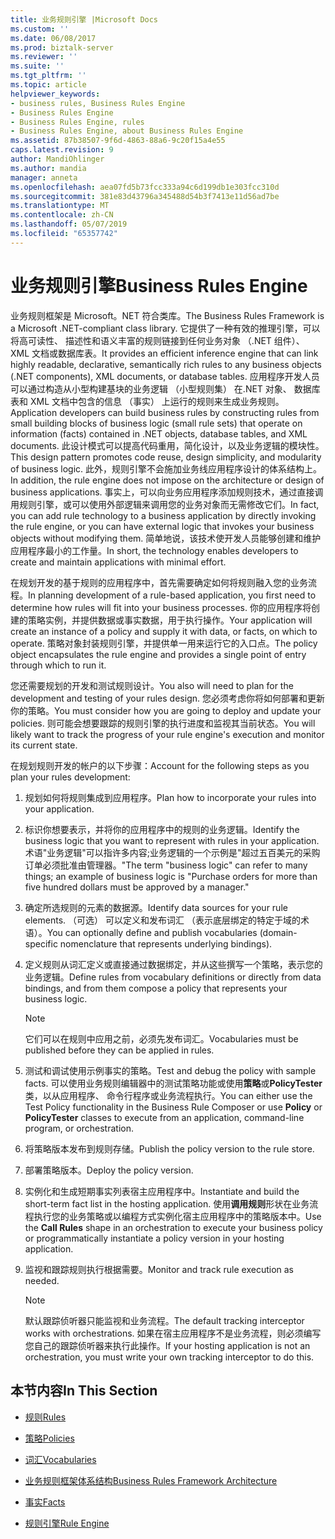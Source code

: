 ```yaml
---
title: 业务规则引擎 |Microsoft Docs
ms.custom: ''
ms.date: 06/08/2017
ms.prod: biztalk-server
ms.reviewer: ''
ms.suite: ''
ms.tgt_pltfrm: ''
ms.topic: article
helpviewer_keywords:
- business rules, Business Rules Engine
- Business Rules Engine
- Business Rules Engine, rules
- Business Rules Engine, about Business Rules Engine
ms.assetid: 87b38507-9f6d-4863-88a6-9c20f15a4e55
caps.latest.revision: 9
author: MandiOhlinger
ms.author: mandia
manager: anneta
ms.openlocfilehash: aea07fd5b73fcc333a94c6d199db1e303fcc310d
ms.sourcegitcommit: 381e83d43796a345488d54b3f7413e11d56ad7be
ms.translationtype: MT
ms.contentlocale: zh-CN
ms.lasthandoff: 05/07/2019
ms.locfileid: "65357742"
---
```

# <a name="business-rules-engine"></a><span data-ttu-id="379f1-102">业务规则引擎</span><span class="sxs-lookup"><span data-stu-id="379f1-102">Business Rules Engine</span></span>
<span data-ttu-id="379f1-103">业务规则框架是 Microsoft。NET 符合类库。</span><span class="sxs-lookup"><span data-stu-id="379f1-103">The Business Rules Framework is a Microsoft .NET-compliant class library.</span></span> <span data-ttu-id="379f1-104">它提供了一种有效的推理引擎，可以将高可读性、 描述性和语义丰富的规则链接到任何业务对象 （.NET 组件）、 XML 文档或数据库表。</span><span class="sxs-lookup"><span data-stu-id="379f1-104">It provides an efficient inference engine that can link highly readable, declarative, semantically rich rules to any business objects (.NET components), XML documents, or database tables.</span></span> <span data-ttu-id="379f1-105">应用程序开发人员可以通过构造从小型构建基块的业务逻辑 （小型规则集） 在.NET 对象、 数据库表和 XML 文档中包含的信息 （事实） 上运行的规则来生成业务规则。</span><span class="sxs-lookup"><span data-stu-id="379f1-105">Application developers can build business rules by constructing rules from small building blocks of business logic (small rule sets) that operate on information (facts) contained in .NET objects, database tables, and XML documents.</span></span> <span data-ttu-id="379f1-106">此设计模式可以提高代码重用，简化设计，以及业务逻辑的模块性。</span><span class="sxs-lookup"><span data-stu-id="379f1-106">This design pattern promotes code reuse, design simplicity, and modularity of business logic.</span></span> <span data-ttu-id="379f1-107">此外，规则引擎不会施加业务线应用程序设计的体系结构上。</span><span class="sxs-lookup"><span data-stu-id="379f1-107">In addition, the rule engine does not impose on the architecture or design of business applications.</span></span> <span data-ttu-id="379f1-108">事实上，可以向业务应用程序添加规则技术，通过直接调用规则引擎，或可以使用外部逻辑来调用您的业务对象而无需修改它们。</span><span class="sxs-lookup"><span data-stu-id="379f1-108">In fact, you can add rule technology to a business application by directly invoking the rule engine, or you can have external logic that invokes your business objects without modifying them.</span></span> <span data-ttu-id="379f1-109">简单地说，该技术使开发人员能够创建和维护应用程序最小的工作量。</span><span class="sxs-lookup"><span data-stu-id="379f1-109">In short, the technology enables developers to create and maintain applications with minimal effort.</span></span>  
  
 <span data-ttu-id="379f1-110">在规划开发的基于规则的应用程序中，首先需要确定如何将规则融入您的业务流程。</span><span class="sxs-lookup"><span data-stu-id="379f1-110">In planning development of a rule-based application, you first need to determine how rules will fit into your business processes.</span></span> <span data-ttu-id="379f1-111">你的应用程序将创建的策略实例，并提供数据或事实数据，用于执行操作。</span><span class="sxs-lookup"><span data-stu-id="379f1-111">Your application will create an instance of a policy and supply it with data, or facts, on which to operate.</span></span> <span data-ttu-id="379f1-112">策略对象封装规则引擎，并提供单一用来运行它的入口点。</span><span class="sxs-lookup"><span data-stu-id="379f1-112">The policy object encapsulates the rule engine and provides a single point of entry through which to run it.</span></span>  
  
 <span data-ttu-id="379f1-113">您还需要规划的开发和测试规则设计。</span><span class="sxs-lookup"><span data-stu-id="379f1-113">You also will need to plan for the development and testing of your rules design.</span></span> <span data-ttu-id="379f1-114">您必须考虑你将如何部署和更新你的策略。</span><span class="sxs-lookup"><span data-stu-id="379f1-114">You must consider how you are going to deploy and update your policies.</span></span> <span data-ttu-id="379f1-115">则可能会想要跟踪的规则引擎的执行进度和监视其当前状态。</span><span class="sxs-lookup"><span data-stu-id="379f1-115">You will likely want to track the progress of your rule engine's execution and monitor its current state.</span></span>  
  
 <span data-ttu-id="379f1-116">在规划规则开发的帐户的以下步骤：</span><span class="sxs-lookup"><span data-stu-id="379f1-116">Account for the following steps as you plan your rules development:</span></span>  
  
1.  <span data-ttu-id="379f1-117">规划如何将规则集成到应用程序。</span><span class="sxs-lookup"><span data-stu-id="379f1-117">Plan how to incorporate your rules into your application.</span></span>  
  
2.  <span data-ttu-id="379f1-118">标识你想要表示，并将你的应用程序中的规则的业务逻辑。</span><span class="sxs-lookup"><span data-stu-id="379f1-118">Identify the business logic that you want to represent with rules in your application.</span></span> <span data-ttu-id="379f1-119">术语"业务逻辑"可以指许多内容;业务逻辑的一个示例是"超过五百美元的采购订单必须批准由管理器。"</span><span class="sxs-lookup"><span data-stu-id="379f1-119">The term "business logic" can refer to many things; an example of business logic is "Purchase orders for more than five hundred dollars must be approved by a manager."</span></span>  
  
3.  <span data-ttu-id="379f1-120">确定所选规则的元素的数据源。</span><span class="sxs-lookup"><span data-stu-id="379f1-120">Identify data sources for your rule elements.</span></span> <span data-ttu-id="379f1-121">（可选） 可以定义和发布词汇 （表示底层绑定的特定于域的术语）。</span><span class="sxs-lookup"><span data-stu-id="379f1-121">You can optionally define and publish vocabularies (domain-specific nomenclature that represents underlying bindings).</span></span>  
  
4.  <span data-ttu-id="379f1-122">定义规则从词汇定义或直接通过数据绑定，并从这些撰写一个策略，表示您的业务逻辑。</span><span class="sxs-lookup"><span data-stu-id="379f1-122">Define rules from vocabulary definitions or directly from data bindings, and from them compose a policy that represents your business logic.</span></span>  
  
    > [!NOTE]
    >  <span data-ttu-id="379f1-123">它们可以在规则中应用之前，必须先发布词汇。</span><span class="sxs-lookup"><span data-stu-id="379f1-123">Vocabularies must be published before they can be applied in rules.</span></span>  
  
5.  <span data-ttu-id="379f1-124">测试和调试使用示例事实的策略。</span><span class="sxs-lookup"><span data-stu-id="379f1-124">Test and debug the policy with sample facts.</span></span> <span data-ttu-id="379f1-125">可以使用业务规则编辑器中的测试策略功能或使用**策略**或**PolicyTester**类，以从应用程序、 命令行程序或业务流程执行。</span><span class="sxs-lookup"><span data-stu-id="379f1-125">You can either use the Test Policy functionality in the Business Rule Composer or use **Policy** or **PolicyTester** classes to execute from an application, command-line program, or orchestration.</span></span>  
  
6.  <span data-ttu-id="379f1-126">将策略版本发布到规则存储。</span><span class="sxs-lookup"><span data-stu-id="379f1-126">Publish the policy version to the rule store.</span></span>  
  
7.  <span data-ttu-id="379f1-127">部署策略版本。</span><span class="sxs-lookup"><span data-stu-id="379f1-127">Deploy the policy version.</span></span>  
  
8.  <span data-ttu-id="379f1-128">实例化和生成短期事实列表宿主应用程序中。</span><span class="sxs-lookup"><span data-stu-id="379f1-128">Instantiate and build the short-term fact list in the hosting application.</span></span> <span data-ttu-id="379f1-129">使用**调用规则**形状在业务流程执行您的业务策略或以编程方式实例化宿主应用程序中的策略版本中。</span><span class="sxs-lookup"><span data-stu-id="379f1-129">Use the **Call Rules** shape in an orchestration to execute your business policy or programmatically instantiate a policy version in your hosting application.</span></span>  
  
9. <span data-ttu-id="379f1-130">监视和跟踪规则执行根据需要。</span><span class="sxs-lookup"><span data-stu-id="379f1-130">Monitor and track rule execution as needed.</span></span>  
  
    > [!NOTE]
    >  <span data-ttu-id="379f1-131">默认跟踪侦听器只能监视和业务流程。</span><span class="sxs-lookup"><span data-stu-id="379f1-131">The default tracking interceptor works with orchestrations.</span></span> <span data-ttu-id="379f1-132">如果在宿主应用程序不是业务流程，则必须编写您自己的跟踪侦听器来执行此操作。</span><span class="sxs-lookup"><span data-stu-id="379f1-132">If your hosting application is not an orchestration, you must write your own tracking interceptor to do this.</span></span>  
  
## <a name="in-this-section"></a><span data-ttu-id="379f1-133">本节内容</span><span class="sxs-lookup"><span data-stu-id="379f1-133">In This Section</span></span>  
  
-   [<span data-ttu-id="379f1-134">规则</span><span class="sxs-lookup"><span data-stu-id="379f1-134">Rules</span></span>](../core/rules.md)  
  
-   [<span data-ttu-id="379f1-135">策略</span><span class="sxs-lookup"><span data-stu-id="379f1-135">Policies</span></span>](../core/policies.md)  
  
-   [<span data-ttu-id="379f1-136">词汇</span><span class="sxs-lookup"><span data-stu-id="379f1-136">Vocabularies</span></span>](../core/vocabularies.md)  
  
-   [<span data-ttu-id="379f1-137">业务规则框架体系结构</span><span class="sxs-lookup"><span data-stu-id="379f1-137">Business Rules Framework Architecture</span></span>](../core/business-rules-framework-architecture.md)  
  
-   [<span data-ttu-id="379f1-138">事实</span><span class="sxs-lookup"><span data-stu-id="379f1-138">Facts</span></span>](../core/facts.md)  
  
-   [<span data-ttu-id="379f1-139">规则引擎</span><span class="sxs-lookup"><span data-stu-id="379f1-139">Rule Engine</span></span>](../core/rule-engine.md)